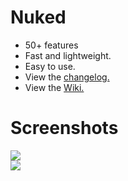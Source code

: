 # Nuked 
- 50+ features
- Fast and lightweight.
- Easy to use.
- View the [changelog.](https://github.com/coital/nuked/wiki/Changelog)
- View the [Wiki.](https://github.com/coital/nuked/wiki)

# Screenshots
![](https://i.imgur.com/7QMJcmJ.png)  
![](https://i.imgur.com/V1oh1IW.png)
